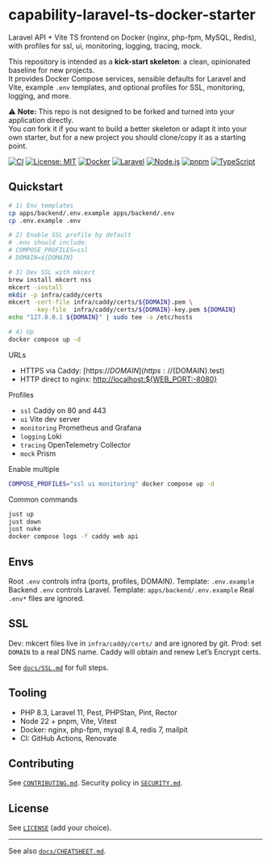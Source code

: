 # capability-laravel-ts-docker-starter

Laravel API + Vite TS frontend on Docker (nginx, php-fpm, MySQL, Redis), with profiles for ssl, ui, monitoring, logging, tracing, mock.

This repository is intended as a **kick-start skeleton**: a clean, opinionated baseline for new projects.  
It provides Docker Compose services, sensible defaults for Laravel and Vite, example `.env` templates, and optional profiles for SSL, monitoring, logging, and more.  

⚠️  **Note:** This repo is not designed to be forked and turned into your application directly.  
You *can* fork it if you want to build a better skeleton or adapt it into your own starter, but for a new project you should clone/copy it as a starting point.

[![CI](https://github.com/capability/capability-laravel-ts-docker-starter/actions/workflows/ci.yml/badge.svg)](https://github.com/your-handle/capability-laravel-ts-docker-starter/actions/workflows/ci.yml)
[![License: MIT](https://img.shields.io/badge/License-MIT-green.svg)](LICENSE)
[![Docker](https://img.shields.io/badge/docker-ready-blue.svg)](https://www.docker.com/)
[![Laravel](https://img.shields.io/badge/laravel-12-red.svg)](https://laravel.com/)
[![Node.js](https://img.shields.io/badge/node-22.x-6DA55F.svg)](https://nodejs.org/)
[![pnpm](https://img.shields.io/badge/pnpm-10.15.1-orange.svg)](https://pnpm.io/)
[![TypeScript](https://img.shields.io/badge/typescript-5.x-blue.svg)](https://www.typescriptlang.org/)

## Quickstart

```bash
# 1) Env templates
cp apps/backend/.env.example apps/backend/.env
cp .env.example .env

# 2) Enable SSL profile by default
# .env should include:
# COMPOSE_PROFILES=ssl
# DOMAIN=${DOMAIN}

# 3) Dev SSL with mkcert
brew install mkcert nss
mkcert -install
mkdir -p infra/caddy/certs
mkcert -cert-file infra/caddy/certs/${DOMAIN}.pem \
       -key-file  infra/caddy/certs/${DOMAIN}-key.pem ${DOMAIN}
echo "127.0.0.1 ${DOMAIN}" | sudo tee -a /etc/hosts

# 4) Up
docker compose up -d
````

URLs

* HTTPS via Caddy: [https://${DOMAIN}](https://${DOMAIN}.test)
* HTTP direct to nginx: [http://localhost:\${WEB\_PORT:-8080}](http://localhost:${WEB_PORT:-8080})

Profiles

* `ssl` Caddy on 80 and 443
* `ui` Vite dev server
* `monitoring` Prometheus and Grafana
* `logging` Loki
* `tracing` OpenTelemetry Collector
* `mock` Prism

Enable multiple

```bash
COMPOSE_PROFILES="ssl ui monitoring" docker compose up -d
```

Common commands

```bash
just up
just down
just nuke
docker compose logs -f caddy web api
```

## Envs

Root `.env` controls infra (ports, profiles, DOMAIN). Template: `.env.example`
Backend `.env` controls Laravel. Template: `apps/backend/.env.example`
Real `.env*` files are ignored.

## SSL

Dev: mkcert files live in `infra/caddy/certs/` and are ignored by git.
Prod: set `DOMAIN` to a real DNS name. Caddy will obtain and renew Let’s Encrypt certs.

See [`docs/SSL.md`](docs/SSL.md) for full steps.

## Tooling

* PHP 8.3, Laravel 11, Pest, PHPStan, Pint, Rector
* Node 22 + pnpm, Vite, Vitest
* Docker: nginx, php-fpm, mysql 8.4, redis 7, mailpit
* CI: GitHub Actions, Renovate

## Contributing

See [`CONTRIBUTING.md`](CONTRIBUTING.md). Security policy in [`SECURITY.md`](SECURITY.md).

## License

See [`LICENSE`](LICENSE) (add your choice).

---

See also [`docs/CHEATSHEET.md`](docs/CHEATSHEET.md).
